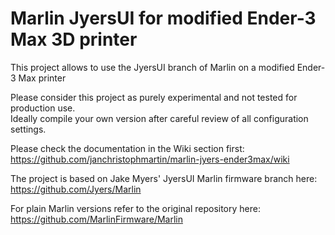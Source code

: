 
# Marlin JyersUI for modified Ender-3 Max 3D printer

This project allows to use the JyersUI branch of Marlin on a modified Ender-3 Max printer

Please consider this project as purely experimental and not tested for production use. <br>
Ideally compile your own version after careful review of all configuration settings.

Please check the documentation in the Wiki section first: <br>
https://github.com/janchristophmartin/marlin-jyers-ender3max/wiki

The project is based on Jake Myers' JyersUI Marlin firmware branch here: <br>
https://github.com/Jyers/Marlin

For plain Marlin versions refer to the original repository here: <br>
https://github.com/MarlinFirmware/Marlin
